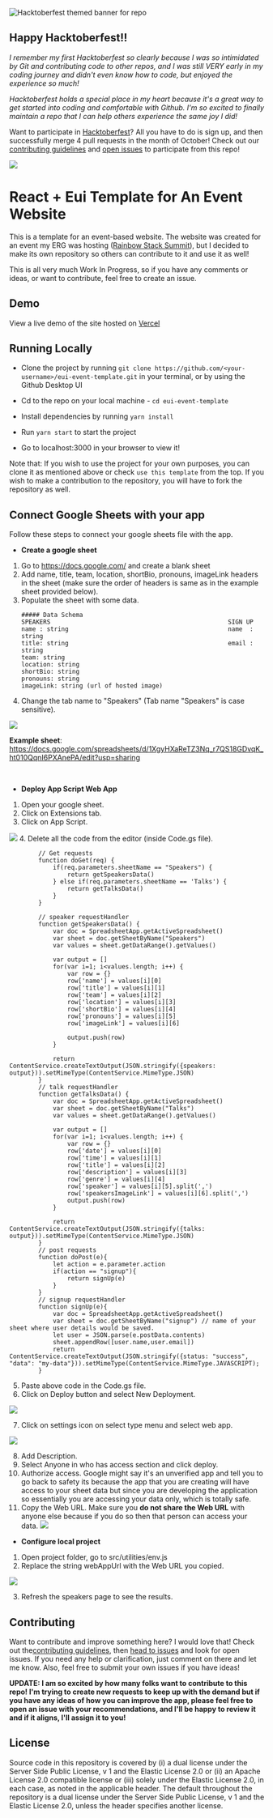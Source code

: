 ![Hacktoberfest themed banner for repo](https://user-images.githubusercontent.com/89431059/194469940-b753d9d3-7d63-4b22-b144-76afbf228a92.png)

## Happy Hacktoberfest!!

_I remember my first Hacktoberfest so clearly because I was so intimidated by Git and contributing code to other repos, and I was still VERY early in my coding journey and didn't even know how to code, but enjoyed the experience so much!_

_Hacktoberfest holds a special place in my heart because it's a great way to get started into coding and comfortable with Github. I'm so excited to finally maintain a repo that I can help others experience the same joy I did!_

Want to participate in [Hacktoberfest](https://hacktoberfest.com/)? All you have to do is sign up, and then successfully merge 4 pull requests in the month of October! Check out our [contributing guidelines](https://github.com/brittanyjoiner15/eui-event-template/blob/main/CONTRIBUTING.md) and [open issues](https://github.com/brittanyjoiner15/eui-event-template/issues?q=is%3Aopen+is%3Aissue) to participate from this repo!

![](https://firebasestorage.googleapis.com/v0/b/photo-url-generator-e736c.appspot.com/o/posts%2FZaQRmT7oKMwu9dgUV1bf%2Fimage?alt=media&token=acb8b002-fa77-4bb7-98d6-9195adfa41f4)

# React + Eui Template for An Event Website

This is a template for an event-based website. The website was created for an event my ERG was hosting ([Rainbow Stack Summit](https://www.rainbowstacksummit.com/)), but I decided to make its own repository so others can contribute to it and use it as well!

This is all very much Work In Progress, so if you have any comments or ideas, or want to contribute, feel free to create an issue.

## Demo

View a live demo of the site hosted on [Vercel](https://eui-event.vercel.app/)

## Running Locally


- Clone the project by running `git clone https://github.com/<your-username>/eui-event-template.git` in your terminal, or by using the Github Desktop UI
- Cd to the repo on your local machine - `cd eui-event-template`
- Install dependencies by running `yarn install`
- Run `yarn start` to start the project

- Go to localhost:3000 in your browser to view it!

Note that: If you wish to use the project for your own purposes, you can clone it as mentioned above or check `use this template` from the top. If you wish to make a contribution to the repository, you will have to fork the repository as well.

## Connect Google Sheets with your app

Follow these steps to connect your google sheets file with the app.

- **Create a google sheet**

1.  Go to https://docs.google.com/ and create a blank sheet
2.  Add name, title, team, location, shortBio, pronouns, imageLink headers in the sheet (make sure the order of headers is same as in the example sheet provided below).
3.  Populate the sheet with some data.
    ```
    ##### Data Schema
    SPEAKERS                                                 SIGN UP
    name : string                                            name  : string
    title: string                                            email : string
    team: string
    location: string
    shortBio: string
    pronouns: string
    imageLink: string (url of hosted image)
    ```
4.  Change the tab name to "Speakers" (Tab name "Speakers" is case sensitive).
    <br>

![](https://i.postimg.cc/MGPDVgkF/Sheet-Demo.jpg)

**Example sheet**:
https://docs.google.com/spreadsheets/d/1XgyHXaReTZ3Nq_r7QS18GDvqK_ht010QqnI6PXAnePA/edit?usp=sharing

<br>

- **Deploy App Script Web App**

1.  Open your google sheet.
2.  Click on Extensions tab.
3.  Click on App Script.

![](https://i.postimg.cc/x8BPkmzp/App-Script.jpg) 4. Delete all the code from the editor (inside Code.gs file).

```
        // Get requests
        function doGet(req) {
            if(req.parameters.sheetName == "Speakers") {
                return getSpeakersData()
            } else if(req.parameters.sheetName == 'Talks') {
                return getTalksData()
            }
        }

        // speaker requestHandler
        function getSpeakersData() {
            var doc = SpreadsheetApp.getActiveSpreadsheet()
            var sheet = doc.getSheetByName("Speakers")
            var values = sheet.getDataRange().getValues()

            var output = []
            for(var i=1; i<values.length; i++) {
                var row = {}
                row['name'] = values[i][0]
                row['title'] = values[i][1]
                row['team'] = values[i][2]
                row['location'] = values[i][3]
                row['shortBio'] = values[i][4]
                row['pronouns'] = values[i][5]
                row['imageLink'] = values[i][6]

                output.push(row)
            }

            return ContentService.createTextOutput(JSON.stringify({speakers: output})).setMimeType(ContentService.MimeType.JSON)
        }
        // talk requestHandler
        function getTalksData() {
            var doc = SpreadsheetApp.getActiveSpreadsheet()
            var sheet = doc.getSheetByName("Talks")
            var values = sheet.getDataRange().getValues()

            var output = []
            for(var i=1; i<values.length; i++) {
                var row = {}
                row['date'] = values[i][0]
                row['time'] = values[i][1]
                row['title'] = values[i][2]
                row['description'] = values[i][3]
                row['genre'] = values[i][4]
                row['speaker'] = values[i][5].split(',')
                row['speakersImageLink'] = values[i][6].split(',')
                output.push(row)
            }

            return ContentService.createTextOutput(JSON.stringify({talks: output})).setMimeType(ContentService.MimeType.JSON)
        }
        // post requests
        function doPost(e){
            let action = e.parameter.action
            if(action == "signup"){
                return signUp(e)
            }
        }
        // signup requestHandler
        function signUp(e){
            var doc = SpreadsheetApp.getActiveSpreadsheet()
            var sheet = doc.getSheetByName("signup") // name of your sheet where user details would be saved.
            let user = JSON.parse(e.postData.contents)
            sheet.appendRow([user.name,user.email])
            return ContentService.createTextOutput(JSON.stringify({status: "success", "data": "my-data"})).setMimeType(ContentService.MimeType.JAVASCRIPT);
        }

```

5. Paste above code in the Code.gs file.
6. Click on Deploy button and select New Deployment.

![](https://i.postimg.cc/43DGfL8r/New-deployment.jpg)

7. Click on settings icon on select type menu and select web app.

![](https://i.postimg.cc/jjW3jRmj/Deployment-settings.jpg)

8. Add Description.
9. Select Anyone in who has access section and click deploy.
10. Authorize access.
    Google might say it's an unverified app and tell you to go back to safety its because the app that you are creating will have access to your sheet data but since you are developing the application so essentially you are accessing your data only, which is totally safe.
11. Copy the Web URL.
    Make sure you **do not share the Web URL** with anyone else because if you do so then that person can access your data.
    ![](https://i.postimg.cc/1Xzq937C/Copy-url.jpg)

- **Configure local project**

1. Open project folder, go to src/utilities/env.js
2. Replace the string webAppUrl with the Web URL you copied.

![](https://i.postimg.cc/9fJXcY32/Env-file.jpg)

3. Refresh the speakers page to see the results.

## Contributing

Want to contribute and improve something here? I would love that! Check out the[contributing guidelines](https://github.com/brittanyjoiner15/eui-event/blob/main/CONTRIBUTING.md), then [head to issues](https://github.com/brittanyjoiner15/eui-event/issues) and look for open issues. If you need any help or clarification, just comment on there and let me know. Also, feel free to submit your own issues if you have ideas!

**UPDATE: I am so excited by how many folks want to contribute to this repo! I'm trying to create new requests to keep up with the demand but if you have any ideas of how you can improve the app, please feel free to open an issue with your recommendations, and I'll be happy to review it and if it aligns, I'll assign it to you!**

## License

Source code in this repository is covered by (i) a dual license under the Server
Side Public License, v 1 and the Elastic License 2.0 or (ii) an Apache License
2.0 compatible license or (iii) solely under the Elastic License 2.0, in each
case, as noted in the applicable header. The default throughout the repository
is a dual license under the Server Side Public License, v 1 and the Elastic
License 2.0, unless the header specifies another license.
